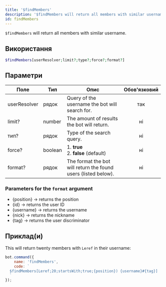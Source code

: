 ```yaml
---
title: '$findMembers'
description: '$findMembers will return all members with similar username.'
id: findMembers
---
```


`$findMembers` will return all members with similar username.

## Використання

```php
$findMembers[userResolver;limit?;type?;force?;format?]
```

## Параметри

| Поле         | Тип     | Опис                                                           | Обов'язковий |
| ------------ | ------- | -------------------------------------------------------------- |:------------:|
| userResolver | рядок   | Query of the username the bot will search for.                 |     так      |
| limit?       | number  | The amount of results the bot will return.                     |      ні      |
| тип?         | рядок   | Type of the search query.                                      |      ні      |
| force?       | boolean | 1. **true** <br /> 2. **false** (default)                |      ні      |
| format?      | рядок   | The format the bot will return the found users (listed below). |      ні      |

### Parameters for the `format` argument

* {position} -> returns the position
* {id} -> returns the user ID
* {username} -> returns the username
* {nick} -> returns the nickname
* {tag} -> returns the user discriminator

## Приклад(и)

This will return twenty members with `Leref` in their username:

```javascript
bot.command({
    name: 'findMembers',
    code: `
  $findMembers[Leref;20;startsWith;true;{position}) {username}#{tag}]
  `
});
```
